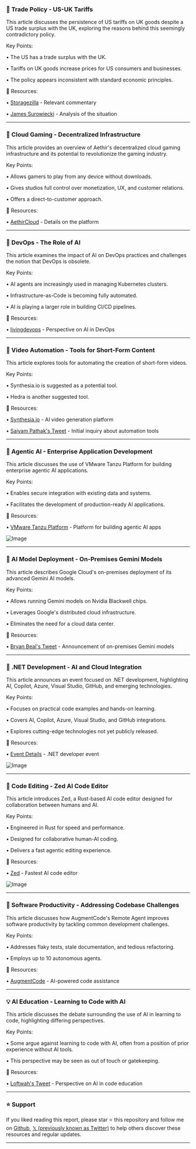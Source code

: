 ### 🤖 Trade Policy - US-UK Tariffs

This article discusses the persistence of US tariffs on UK goods despite a US trade surplus with the UK, exploring the reasons behind this seemingly contradictory policy.

Key Points:

• The US has a trade surplus with the UK.

• Tariffs on UK goods increase prices for US consumers and businesses.

• The policy appears inconsistent with standard economic principles.


🔗 Resources:

• [Storagezilla](https://x.com/Storagezilla) - Relevant commentary

• [James Surowiecki](https://x.com/JamesSurowiecki/status/1920466996564529623) - Analysis of the situation


---
### 🚀 Cloud Gaming - Decentralized Infrastructure

This article provides an overview of Aethir's decentralized cloud gaming infrastructure and its potential to revolutionize the gaming industry.

Key Points:

• Allows gamers to play from any device without downloads.

• Gives studios full control over monetization, UX, and customer relations.

• Offers a direct-to-customer approach.


🔗 Resources:

• [AethirCloud](https://x.com/AethirCloud/status/1920450695670444332) - Details on the platform


---
### 🤖 DevOps - The Role of AI

This article examines the impact of AI on DevOps practices and challenges the notion that DevOps is obsolete.

Key Points:

• AI agents are increasingly used in managing Kubernetes clusters.

• Infrastructure-as-Code is becoming fully automated.

• AI is playing a larger role in building CI/CD pipelines.


🔗 Resources:

• [livingdevops](https://x.com/livingdevops/status/1920307898502021326) - Perspective on AI in DevOps


---
### 🚀 Video Automation - Tools for Short-Form Content

This article explores tools for automating the creation of short-form videos.

Key Points:

• Synthesia.io is suggested as a potential tool.

• Hedra is another suggested tool.


🔗 Resources:

• [Synthesia.io](https://synthesia.io) - AI video generation platform

• [Saiyam Pathak's Tweet](https://x.com/SaiyamPathak/status/1919435919947411734) - Initial inquiry about automation tools


---
### 🤖 Agentic AI - Enterprise Application Development

This article discusses the use of VMware Tanzu Platform for building enterprise agentic AI applications.

Key Points:

• Enables secure integration with existing data and systems.

• Facilitates the development of production-ready AI applications.


🔗 Resources:

• [VMware Tanzu Platform](https://dy.si/MwTANK) - Platform for building agentic AI apps

![Image](https://pbs.twimg.com/media/GqZ_GsBWsAAuEjX?format=png&name=small)


---
### 🤖 AI Model Deployment - On-Premises Gemini Models

This article describes Google Cloud's on-premises deployment of its advanced Gemini AI models.

Key Points:

• Allows running Gemini models on Nvidia Blackwell chips.

• Leverages Google's distributed cloud infrastructure.

• Eliminates the need for a cloud data center.


🔗 Resources:

• [Bryan Beal's Tweet](https://x.com/bryanrbeal/status/1920277864508739808) - Announcement of on-premises Gemini models


---
### 🤖 .NET Development - AI and Cloud Integration

This article announces an event focused on .NET development, highlighting AI, Copilot, Azure, Visual Studio, GitHub, and emerging technologies.

Key Points:

• Focuses on practical code examples and hands-on learning.

• Covers AI, Copilot, Azure, Visual Studio, and GitHub integrations.

• Explores cutting-edge technologies not yet publicly released.


🔗 Resources:

• [Event Details](https://msft.it/6015SVJfz) -  .NET developer event

![Image](https://pbs.twimg.com/media/GqYxCnmXYAAXx8r?format=png&name=small)


---
### 🚀 Code Editing - Zed AI Code Editor

This article introduces Zed, a Rust-based AI code editor designed for collaboration between humans and AI.

Key Points:

• Engineered in Rust for speed and performance.

• Designed for collaborative human-AI coding.

• Delivers a fast agentic editing experience.


🔗 Resources:

• [Zed](https://zed.dev/blog/fastest-ai-code-editor?x=60) - Fastest AI code editor

![Image](https://pbs.twimg.com/amplify_video_thumb/1920100551166926848/img/iW4GE6xUaOE3_una.jpg)


---
### 🤖 Software Productivity - Addressing Codebase Challenges

This article discusses how AugmentCode's Remote Agent improves software productivity by tackling common development challenges.

Key Points:

• Addresses flaky tests, stale documentation, and tedious refactoring.

• Employs up to 10 autonomous agents.


🔗 Resources:

• [AugmentCode](https://x.com/augmentcode) - AI-powered code assistance


---
### 💡 AI Education - Learning to Code with AI

This article discusses the debate surrounding the use of AI in learning to code, highlighting differing perspectives.

Key Points:

• Some argue against learning to code with AI, often from a position of prior experience without AI tools.

• This perspective may be seen as out of touch or gatekeeping.


🔗 Resources:

• [Loftwah's Tweet](https://x.com/loftwah/status/1920244419271536780) -  Perspective on AI in code education


---

### ⭐️ Support

If you liked reading this report, please star ⭐️ this repository and follow me on [Github](https://github.com/Drix10), [𝕏 (previously known as Twitter)](https://x.com/DRIX_10_) to help others discover these resources and regular updates.

---